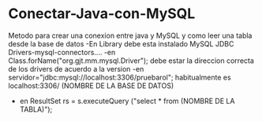 # Conectar-Java-con-MySQL
Metodo para crear una conexion entre java y MySQL y como leer una tabla desde la base de datos
-En Library debe esta instalado MySQL JDBC Drivers-mysql-connectors....
-en Class.forName("org.gjt.mm.mysql.Driver"); debe estar la direccion correcta de los drivers de acuerdo a la version
-en servidor="jdbc:mysql://localhost:3306/pruebarol"; habitualmente es localhost:3306/ (NOMBRE DE LA BASE DE DATOS)
- en ResultSet rs = s.executeQuery ("select * from (NOMBRE DE LA TABLA)");

